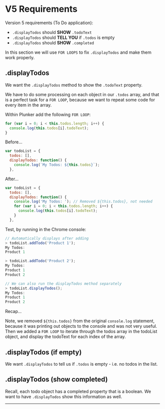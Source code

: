 # V5 Requirements
Version 5 requirements (To Do application):  

- `.displayTodos` should **SHOW** `.todoText`  
- `.displayTodos` should **TELL YOU** if `.todos` is empty  
- `.displayTodos` should **SHOW** `.completed`  

In this section we will use `FOR LOOPS` to fix `.displayTodos` and make them work properly.  


## .displayTodos
We want the `.displayTodos` method to show the `.todoText` property.  

We have to do some processing on each object in our `.todos` array, and that is a perfect task for a `FOR LOOP`, because we want to repeat some code for every item in the array.  

Within Plunker add the following `FOR LOOP`:  

```javascript
for (var i = 0; i < this.todos.length; i++) {
  console.log(this.todos[i].todoText);
}
```

Before...  
```javascript
var todoList = {
  todos: [],
  displayTodos: function() {
    console.log(`My Todos: ${this.todos}`);
  },
```

After...  
```javascript
var todoList = {
  todos: [],
  displayTodos: function() {
    console.log('My Todos: '); // Removed ${this.todos}, not needed
    for (var i = 0; i < this.todos.length; i++) {
      console.log(this.todos[i].todoText);
    }
  },
```

Test, by running in the Chrome console:  
```javascript
// Automatically displays after adding
> todoList.addTodo('Product 1');
My Todos:
Product 1

> todoList.addTodo('Product 2');
My Todos:
Product 1
Product 2

// We can also run the displayTodos method separately
> todoList.displayTodos();
My Todos:
Product 1
Product 2
```

Recap...  

Note, we removed `${this.todos}` from the original `console.log` statement, because it was printing out objects to the console and was not very useful. Then we added a `FOR LOOP` to iterate through the todos array in the todoList object, and display the todoText for each index of the array.  


## .displayTodos (if empty)
We want `.displayTodos` to tell us if `.todos` is empty - i.e. no todos in the list.  



## .displayTodos (show completed)
Recall, each todo object has a completed property that is a boolean. We want to have `.displayTodos` show this information as well.  


---

